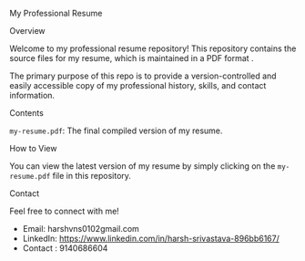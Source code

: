 My Professional Resume



 Overview

Welcome to my professional resume repository! This repository contains the source files for my resume, which is maintained in a PDF format .

The primary purpose of this repo is to provide a version-controlled and easily accessible copy of my professional history, skills, and contact information.



Contents

 `my-resume.pdf`: The final compiled version of my resume.



 How to View

You can view the latest version of my resume by simply clicking on the `my-resume.pdf` file in this repository.



Contact

Feel free to connect with me!

- Email: harshvns0102gmail.com
- LinkedIn: https://www.linkedin.com/in/harsh-srivastava-896bb6167/
- Contact : 9140686604





